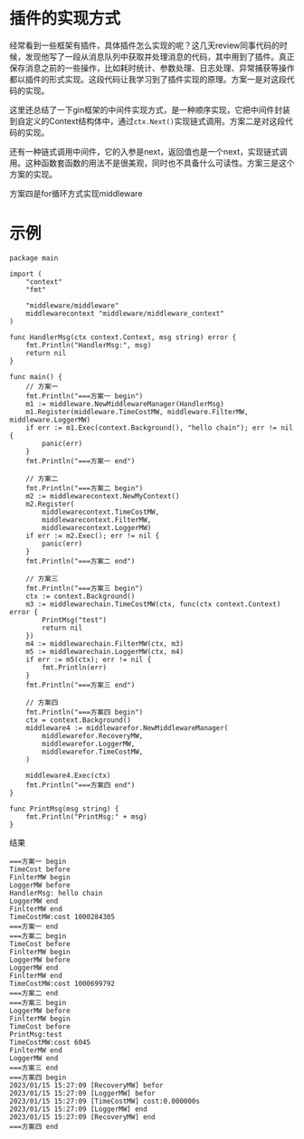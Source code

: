 # 插件的实现方式
经常看到一些框架有插件，具体插件怎么实现的呢？这几天review同事代码的时候，发现他写了一段从消息队列中获取并处理消息的代码，其中用到了插件。真正保存消息之前的一些操作，比如耗时统计、参数处理、日志处理、异常捕获等操作都以插件的形式实现。这段代码让我学习到了插件实现的原理。方案一是对这段代码的实现。

这里还总结了一下gin框架的中间件实现方式，是一种顺序实现，它把中间件封装到自定义的Context结构体中，通过```ctx.Next()```实现链式调用。方案二是对这段代码的实现。

还有一种链式调用中间件，它的入参是next，返回值也是一个next，实现链式调用。这种函数套函数的用法不是很美观，同时也不具备什么可读性。方案三是这个方案的实现。

方案四是for循环方式实现middleware

# 示例

```
package main

import (
	"context"
	"fmt"

	"middleware/middleware"
	middlewarecontext "middleware/middleware_context"
)

func HandlerMsg(ctx context.Context, msg string) error {
	fmt.Println("HandlerMsg:", msg)
	return nil
}

func main() {
	// 方案一
	fmt.Println("===方案一 begin")
	m1 := middleware.NewMiddlewareManager(HandlerMsg)
	m1.Register(middleware.TimeCostMW, middleware.FilterMW, middleware.LoggerMW)
	if err := m1.Exec(context.Background(), "hello chain"); err != nil {
		panic(err)
	}
	fmt.Println("===方案一 end")

	// 方案二
	fmt.Println("===方案二 begin")
	m2 := middlewarecontext.NewMyContext()
	m2.Register(
		middlewarecontext.TimeCostMW,
		middlewarecontext.FilterMW,
		middlewarecontext.LoggerMW)
	if err := m2.Exec(); err != nil {
		panic(err)
	}
	fmt.Println("===方案二 end")

	// 方案三
	fmt.Println("===方案三 begin")
	ctx := context.Background()
	m3 := middlewarechain.TimeCostMW(ctx, func(ctx context.Context) error {
		PrintMsg("test")
		return nil
	})
	m4 := middlewarechain.FilterMW(ctx, m3)
	m5 := middlewarechain.LoggerMW(ctx, m4)
	if err := m5(ctx); err != nil {
		fmt.Println(err)
	}
	fmt.Println("===方案三 end")

	// 方案四
	fmt.Println("===方案四 begin")
	ctx = context.Background()
	middleware4 := middlewarefor.NewMiddlewareManager(
		middlewarefor.RecoveryMW,
		middlewarefor.LoggerMW,
		middlewarefor.TimeCostMW,
	)

	middleware4.Exec(ctx)
	fmt.Println("===方案四 end")
}

func PrintMsg(msg string) {
	fmt.Println("PrintMsg:" + msg)
}
```

结果
```
===方案一 begin
TimeCost before
FinlterMW begin
LoggerMW before 
HandlerMsg: hello chain
LoggerMW end 
FinlterMW end
TimeCostMW:cost 1000284305
===方案一 end
===方案二 begin
TimeCost before
FinlterMW begin
LoggerMW before 
LoggerMW end 
FinlterMW end
TimeCostMW:cost 1000699792
===方案二 end
===方案三 begin
LoggerMW before 
FinlterMW begin
TimeCost before
PrintMsg:test
TimeCostMW:cost 6045
FinlterMW end
LoggerMW end 
===方案三 end
===方案四 begin
2023/01/15 15:27:09 [RecoveryMW] befor
2023/01/15 15:27:09 [LoggerMW] befor
2023/01/15 15:27:09 [TimeCostMW] cost:0.000000s
2023/01/15 15:27:09 [LoggerMW] end
2023/01/15 15:27:09 [RecoveryMW] end
===方案四 end
```
